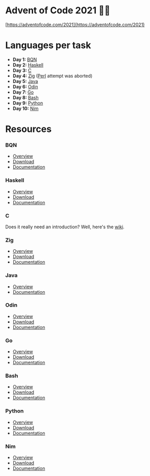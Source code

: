 # Advent of Code 2021 🎄🎅
[https://adventofcode.com/2021](https://adventofcode.com/2021)

# Languages per task
 - **Day 1:** [BQN](#bqn)
 - **Day 2:** [Haskell](#haskell)
 - **Day 3:** [C](#c)
 - **Day 4:** [Zig](#zig) ([Perl](https://www.perl.org/) attempt was aborted)
 - **Day 5:** [Java](#java)
 - **Day 6:** [Odin](#odin)
 - **Day 7:** [Go](#go)
 - **Day 8:** [Bash](#bash)
 - **Day 9:** [Python](#python)
 - **Day 10:** [Nim](#nim)

# Resources
### BQN
- [Overview](https://mlochbaum.github.io/BQN/index.html)
- [Download](https://github.com/dzaima/CBQN)
- [Documentation](https://mlochbaum.github.io/BQN/doc/index.html)

### Haskell
- [Overview](https://www.haskell.org/)
- [Download](https://www.haskell.org/downloads/)
- [Documentation](https://www.haskell.org/documentation/)

### C
Does it really need an introduction? Well, here's the [wiki](https://en.wikipedia.org/wiki/C_(programming_language)).

### Zig
- [Overview](https://ziglang.org/)
- [Download](https://ziglang.org/download/)
- [Documentation](https://ziglang.org/documentation/master/)

### Java
- [Overview](https://www.java.com/)
- [Documentation](https://docs.oracle.com/en/java/javase/17/index.html)

### Odin
- [Overview](https://odin-lang.org/)
- [Download](https://github.com/odin-lang/Odin/releases/latest)
- [Documentation](https://github.com/odin-lang/Odin/wiki)

### Go
- [Overview](https://go.dev/)
- [Download](https://go.dev/dl/)
- [Documentation](https://pkg.go.dev/std)

### Bash
- [Overview](https://www.gnu.org/software/bash/)
- [Download](https://ftp.gnu.org/gnu/bash/)
- [Documentation](https://www.gnu.org/software/bash/manual/bash.html)

### Python
- [Overview](https://www.python.org/)
- [Download](https://www.python.org/downloads/)
- [Documentation](https://docs.python.org/3/)

### Nim
- [Overview](https://nim-lang.org/)
- [Download](https://nim-lang.org/install.html)
- [Documentation](https://nim-lang.org/documentation.html)
